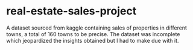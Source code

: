 # real-estate-sales-project
A dataset sourced from kaggle containing sales of properties in different towns, a total of 160 towns to be precise. The dataset was incomplete which jeopardized the insights obtained but I had to make due with it.
